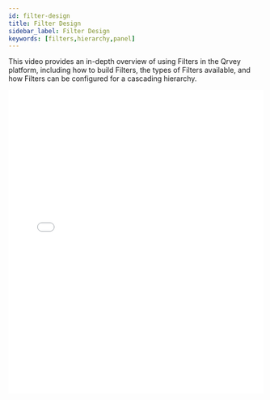 ```yaml
---
id: filter-design
title: Filter Design
sidebar_label: Filter Design
keywords: [filters,hierarchy,panel]
---
```


This video provides an in-depth overview of using Filters in the Qrvey platform, including how to build Filters, the types of Filters available, and how Filters can be configured for a cascading hierarchy. 

<iframe src="//fast.wistia.net/embed/iframe/g05sgqnlbs?videoFoam=true"
allowtransparency="true" frameBorder="0" scrolling="no" className="wistia_embed"
name="wistia_embed" allowFullScreen  width="100%" height="600"></iframe>
<script src="//fast.wistia.net/assets/external/iframe-api-v1.js"></script>
<br/>